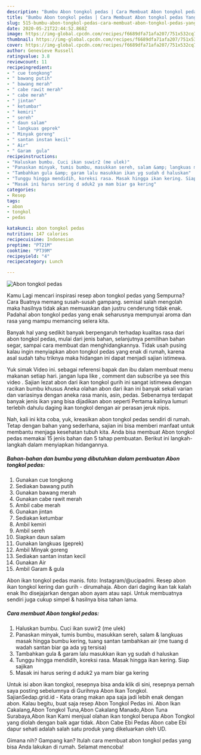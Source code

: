 ```yaml
---
description: "Bumbu Abon tongkol pedas | Cara Membuat Abon tongkol pedas Yang Enak Dan Lezat"
title: "Bumbu Abon tongkol pedas | Cara Membuat Abon tongkol pedas Yang Enak Dan Lezat"
slug: 515-bumbu-abon-tongkol-pedas-cara-membuat-abon-tongkol-pedas-yang-enak-dan-lezat
date: 2020-05-21T22:44:52.868Z
image: https://img-global.cpcdn.com/recipes/f6689dfa71afa207/751x532cq70/abon-tongkol-pedas-foto-resep-utama.jpg
thumbnail: https://img-global.cpcdn.com/recipes/f6689dfa71afa207/751x532cq70/abon-tongkol-pedas-foto-resep-utama.jpg
cover: https://img-global.cpcdn.com/recipes/f6689dfa71afa207/751x532cq70/abon-tongkol-pedas-foto-resep-utama.jpg
author: Genevieve Russell
ratingvalue: 3.8
reviewcount: 11
recipeingredient:
- " cue tongkong"
- " bawang putih"
- " bawang merah"
- " cabe rawit merah"
- " cabe merah"
- " jintan"
- " ketumbar"
- " kemiri"
- " sereh"
- " daun salam"
- " langkuas geprek"
- " Minyak goreng"
- " santan instan kecil"
- " Air"
- " Garam  gula"
recipeinstructions:
- "Haluskan bumbu. Cuci ikan suwir2 (me ulek)"
- "Panaskan minyak, tumis bumbu, masukkan sereh, salam &amp; langkuas masak hingga bumbu kering, tuang santan tambahkan air (me tuang d wadah santan biar ga ada yg tersisa)"
- "Tambahkan gula &amp; garam lalu masukkan ikan yg sudah d haluskan"
- "Tunggu hingga mendidih, koreksi rasa. Masak hingga ikan kering. Siap sajikan"
- "Masak ini harus sering d aduk2 ya mam biar ga kering"
categories:
- Resep
tags:
- abon
- tongkol
- pedas

katakunci: abon tongkol pedas 
nutrition: 147 calories
recipecuisine: Indonesian
preptime: "PT21M"
cooktime: "PT39M"
recipeyield: "4"
recipecategory: Lunch

---
```



![Abon tongkol pedas](https://img-global.cpcdn.com/recipes/f6689dfa71afa207/751x532cq70/abon-tongkol-pedas-foto-resep-utama.jpg)

Kamu Lagi mencari inspirasi resep abon tongkol pedas yang Sempurna? Cara Buatnya memang susah-susah gampang. semisal salah mengolah maka hasilnya tidak akan memuaskan dan justru cenderung tidak enak. Padahal abon tongkol pedas yang enak seharusnya mempunyai aroma dan rasa yang mampu memancing selera kita.

Banyak hal yang sedikit banyak berpengaruh terhadap kualitas rasa dari abon tongkol pedas, mulai dari jenis bahan, selanjutnya pemilihan bahan segar, sampai cara membuat dan menghidangkannya. Tidak usah pusing kalau ingin menyiapkan abon tongkol pedas yang enak di rumah, karena asal sudah tahu triknya maka hidangan ini dapat menjadi sajian istimewa.

Yuk simak Video ini. sebagai referensi bapak dan ibu dalam membuat menu makanan setiap hari. jangan lupa like , comment dan subscribe ya see this video . Sajian lezat abon dari ikan tongkol gurih ini sangat istimewa dengan racikan bumbu khusus Aneka olahan abon dari ikan ini banyak sekali varian dan variasinya dengan aneka rasa manis, asin, pedas. Sebenarnya terdapat banyak jenis ikan yang bisa dijadikan abon seperti Pertama kalinya lumuri terlebih dahulu daging ikan tongkol dengan air perasan jeruk nipis.


Nah, kali ini kita coba, yuk, kreasikan abon tongkol pedas sendiri di rumah. Tetap dengan bahan yang sederhana, sajian ini bisa memberi manfaat untuk membantu menjaga kesehatan tubuh kita. Anda bisa membuat Abon tongkol pedas memakai 15 jenis bahan dan 5 tahap pembuatan. Berikut ini langkah-langkah dalam menyiapkan hidangannya.

<!--inarticleads1-->

##### Bahan-bahan dan bumbu yang dibutuhkan dalam pembuatan Abon tongkol pedas:

1. Gunakan  cue tongkong
1. Sediakan  bawang putih
1. Gunakan  bawang merah
1. Gunakan  cabe rawit merah
1. Ambil  cabe merah
1. Gunakan  jintan
1. Sediakan  ketumbar
1. Ambil  kemiri
1. Ambil  sereh
1. Siapkan  daun salam
1. Gunakan  langkuas (geprek)
1. Ambil  Minyak goreng
1. Sediakan  santan instan kecil
1. Gunakan  Air
1. Ambil  Garam &amp; gula


Abon ikan tongkol pedas manis. foto: Instagram/@ucipadmi. Resep abon ikan tongkol kering dan gurih - dirumahaja. Abon dari daging ikan tak kalah enak lho disejajarkan dengan abon ayam atau sapi. Untuk membuatnya sendiri juga cukup simpel &amp; hasilnya bisa tahan lama. 

<!--inarticleads2-->

##### Cara membuat Abon tongkol pedas:

1. Haluskan bumbu. Cuci ikan suwir2 (me ulek)
1. Panaskan minyak, tumis bumbu, masukkan sereh, salam &amp; langkuas masak hingga bumbu kering, tuang santan tambahkan air (me tuang d wadah santan biar ga ada yg tersisa)
1. Tambahkan gula &amp; garam lalu masukkan ikan yg sudah d haluskan
1. Tunggu hingga mendidih, koreksi rasa. Masak hingga ikan kering. Siap sajikan
1. Masak ini harus sering d aduk2 ya mam biar ga kering


Untuk isi abon ikan tongkol, resepnya bisa anda klik di sini, resepnya pernah saya posting sebelumnya di Gurihnya Abon Ikan Tongkol. SajianSedap.grid.id - Kata orang makan apa saja jadi lebih enak dengan abon. Kalau begitu, buat saja resep Abon Tongkol Pedas ini. Abon Ikan Cakalang,Abon Tongkol Tuna,Abon Cakalang Manado,Abon Tuna Surabaya,Abon Ikan Kami menjual olahan ikan tongkol berupa Abon Tongkol yang diolah dengan baik agar tidak. Abon Cabe Ebi Pedas Abon cabe Ebi dapur sehati adalah salah satu produk yang dikeluarkan oleh UD. 

Gimana nih? Gampang kan? Itulah cara membuat abon tongkol pedas yang bisa Anda lakukan di rumah. Selamat mencoba!
